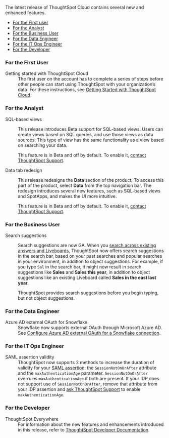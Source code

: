 The latest release of ThoughtSpot Cloud contains several new and enhanced features.

<ul>
<li><a href="{{ site.baseurl }}#november-cloud-2021-first">For the First user</a></li>
<li><a href="{{ site.baseurl }}#november-cloud-2021-analyst">For the Analyst</a></li>
<li><a href="{{ site.baseurl }}#november-cloud-2021-business-user">For the Business User</a></li>
<li><a href="{{ site.baseurl }}#november-cloud-2021-data-engineer">For the Data Engineer</a></li>
<li><a href="{{ site.baseurl }}#november-cloud-2021-it-ops-engineer">For the IT Ops Engineer</a></li>
<li><a href="{{ site.baseurl }}#november-cloud-2021-developer">For the Developer</a></li>
</ul>

<h3><a id="november-cloud-2021-first"></a>For the First User</h3>

<dl>
<dlentry id="getting-started">
<dt>Getting started with ThoughtSpot Cloud</dt>
<dd>The first user on the account has to complete a series of steps before other people can start using ThoughtSpot with your organization’s data. For these instructions, see <a href="{{ site.baseurl }}/admin/ts-cloud/ts-cloud-getting-started.html">Getting Started with ThoughtSpot Cloud</a>.
</dd>
</dlentry>
</dl>

<h3><a id="november-cloud-2021-analyst"></a>For the Analyst</h3>

<dl>

<dlentry>
<dt>SQL-based views</dt>
<dd><p>This release introduces <span class="label label-beta">Beta</span> support for SQL-based views. Users can create views based on SQL queries, and use those views as data sources. This type of view has the same functionality as a view based on searching your data.</p>
<p>This feature is in <span class="label label-beta">Beta</span> and off by default. To enable it, <a href="{{ site.baseurl }}/admin/misc/contact.html">contact ThoughtSpot Support</a>.</p></dd>
</dlentry>

<dlentry id="data-tab">
<dt>Data tab redesign</dt>
<dd><p>This release redesigns the <strong>Data</strong> section of the product. To access this part of the product, select <strong>Data</strong> from the top navigation bar. The redesign introduces several new features, such as SQL-based views and SpotApps, and makes the UI more intuitive.</p>
<p>This feature is in <span class="label label-beta">Beta</span> and off by default. To enable it, <a href="{{ site.baseurl }}/admin/misc/contact.html">contact ThoughtSpot Support</a>.</p></dd>
</dlentry>

</dl>

<h3><a id="november-cloud-2021-business-user"></a>For the Business User</h3>

<dl>

<dlentry id="search-suggestions">
<dt>Search suggestions</dt>
<dd><p>Search suggestions are now GA. When you <a href="{{ site.baseurl }}/end-user/search/search-answers.html">search across existing answers and Liveboards</a>, ThoughtSpot now offers search suggestions in the search bar, based on your past searches and popular searches in your environment, in addition to object suggestions. For example, if you type <code>Sal</code> in the search bar, it might now result in search suggestions like <strong>Sales</strong> and <strong>Sales this year</strong>, in addition to object suggestions like an existing Liveboard called <strong>Sales in the east last year</strong>.</p>
<p>ThoughtSpot provides search suggestions before you begin typing, but not object suggestions.</p>
</dd>
</dlentry>

</dl>

<h3><a id="november-cloud-2021-data-engineer"></a>For the Data Engineer</h3>
<dl>
<dlentry id="connections-snowflake-azure-ad-oauth">
<dt>Azure AD external OAuth for Snowflake</dt>
<dd>Snowflake now supports external OAuth through Microsoft Azure AD. See <a href="{{ site.baseurl }}/admin/ts-cloud/ts-cloud-embrace-snowflake-azure-ad-oauth.html">Configure Azure AD external OAuth for a Snowflake connection</a>.</dd>
</dlentry>

</dl>

<h3><a id="november-cloud-2021-it-ops-engineer"></a>For the IT Ops Engineer</h3>

<dl>

<dlentry id="saml">
<dt>SAML assertion validity</dt>
<dd>ThoughtSpot now supports 2 methods to increase the duration of validity for your <a href="{{ site.baseurl }}/admin/ts-cloud/authentication-integration.html#saml-assertion">SAML assertion</a>: the <code>SessionNotOnOrAfter</code> attribute and the <code>maxAuthenticationAge</code> parameter. <code>SessionNotOnOrAfter</code> overrules <code>maxAuthenticationAge</code> if both are present. If your IDP does not support use of <code>SessionNotOnOrAfter</code>, remove that attribute from your IDP assertion and <a href="{{ site.baseurl }}/admin/misc/contact.html">ask ThoughtSpot Support</a> to enable <code>maxAuthenticationAge</code>.</dd>
</dlentry>

</dl>

<h3><a id="november-cloud-2021-developer"></a>For the Developer</h3>

<dl>
<dt>ThoughtSpot Everywhere</dt>
<dd>
For information about the new features and enhancements introduced in this release, refer to <a href="https://developers.thoughtspot.com/docs/?pageid=whats-new" target="_blank">ThoughtSpot Developer Documentation</a>. </dd>
</dl>
